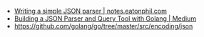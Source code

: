 - [Writing a simple JSON parser \| notes\.eatonphil\.com](https://notes.eatonphil.com/writing-a-simple-json-parser.html)
- [Building a JSON Parser and Query Tool with Golang \| Medium](https://medium.com/@bradford_hamilton/building-a-json-parser-and-query-tool-with-go-8790beee239a)
- https://github.com/golang/go/tree/master/src/encoding/json
